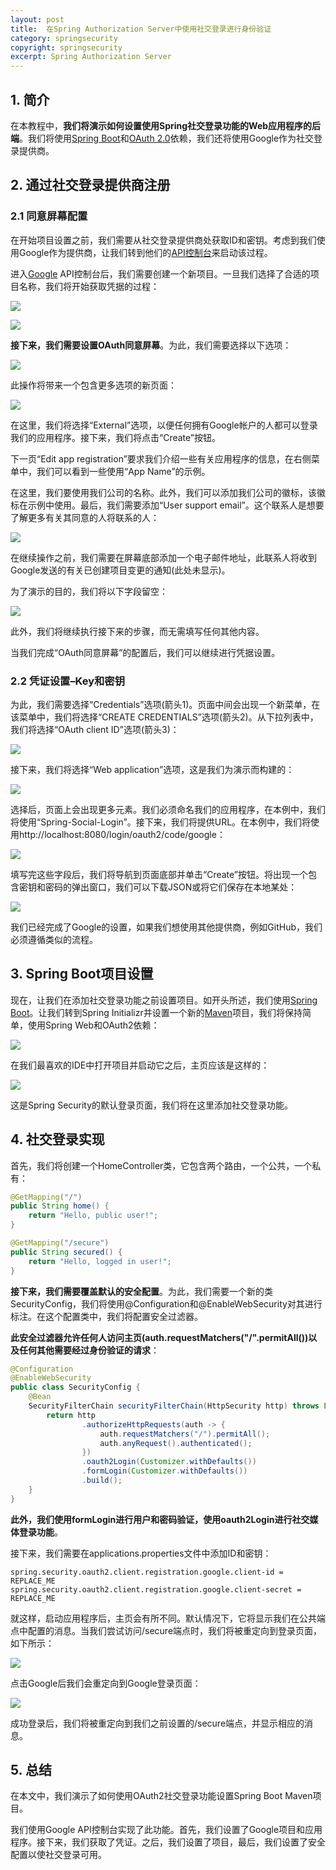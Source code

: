 ```yaml
---
layout: post
title:  在Spring Authorization Server中使用社交登录进行身份验证
category: springsecurity
copyright: springsecurity
excerpt: Spring Authorization Server
---
```


## 1. 简介

在本教程中，**我们将演示如何设置使用Spring社交登录功能的Web应用程序的后端**。我们将使用[Spring Boot](https://www.baeldung.com/spring-boot)和[OAuth 2.0](https://www.baeldung.com/spring-security-oauth)依赖，我们还将使用Google作为社交登录提供商。

## 2. 通过社交登录提供商注册

### 2.1 同意屏幕配置

在开始项目设置之前，我们需要从社交登录提供商处获取ID和密钥。考虑到我们使用Google作为提供商，让我们转到他们的[API控制台](https://console.developers.google.com/)来启动该过程。

进入[Google](https://www.baeldung.com/google-http-client) API控制台后，我们需要创建一个新项目。一旦我们选择了合适的项目名称，我们将开始获取凭据的过程：

![](/assets/images/2025/springsecurity/springauthorizationserversocialloginauthentication01.png)

![](/assets/images/2025/springsecurity/springauthorizationserversocialloginauthentication02.png)

**接下来，我们需要设置OAuth同意屏幕**。为此，我们需要选择以下选项：

![](/assets/images/2025/springsecurity/springauthorizationserversocialloginauthentication03.png)

此操作将带来一个包含更多选项的新页面：

![](/assets/images/2025/springsecurity/springauthorizationserversocialloginauthentication04.png)

在这里，我们将选择“External”选项，以便任何拥有Google帐户的人都可以登录我们的应用程序。接下来，我们将点击“Create”按钮。

下一页“Edit app registration”要求我们介绍一些有关应用程序的信息，在右侧菜单中，我们可以看到一些使用“App Name”的示例。

在这里，我们要使用我们公司的名称。此外，我们可以添加我们公司的徽标，该徽标在示例中使用。最后，我们需要添加“User support email”。这个联系人是想要了解更多有关其同意的人将联系的人：

![](/assets/images/2025/springsecurity/springauthorizationserversocialloginauthentication05.png)

在继续操作之前，我们需要在屏幕底部添加一个电子邮件地址，此联系人将收到Google发送的有关已创建项目变更的通知(此处未显示)。

为了演示的目的，我们将以下字段留空：

![](/assets/images/2025/springsecurity/springauthorizationserversocialloginauthentication06.png)

此外，我们将继续执行接下来的步骤，而无需填写任何其他内容。

当我们完成“OAuth同意屏幕”的配置后，我们可以继续进行凭据设置。

### 2.2 凭证设置–Key和密钥

为此，我们需要选择“Credentials”选项(箭头1)。页面中间会出现一个新菜单，在该菜单中，我们将选择“CREATE CREDENTIALS”选项(箭头2)。从下拉列表中，我们将选择“OAuth client ID”选项(箭头3)：

![](/assets/images/2025/springsecurity/springauthorizationserversocialloginauthentication07.png)

接下来，我们将选择“Web application”选项，这是我们为演示而构建的：

![](/assets/images/2025/springsecurity/springauthorizationserversocialloginauthentication08.png)

选择后，页面上会出现更多元素。我们必须命名我们的应用程序，在本例中，我们将使用“Spring-Social-Login”。接下来，我们将提供URL。在本例中，我们将使用http://localhost:8080/login/oauth2/code/google：

![](/assets/images/2025/springsecurity/springauthorizationserversocialloginauthentication09.png)

填写完这些字段后，我们将导航到页面底部并单击“Create”按钮。将出现一个包含密钥和密码的弹出窗口，我们可以下载JSON或将它们保存在本地某处：

![](/assets/images/2025/springsecurity/springauthorizationserversocialloginauthentication10.png)

我们已经完成了Google的设置，如果我们想使用其他提供商，例如GitHub，我们必须遵循类似的流程。

## 3. Spring Boot项目设置

现在，让我们在添加社交登录功能之前设置项目。如开头所述，我们使用[Spring Boot](https://www.baeldung.com/spring-boot-start)。让我们转到Spring Initializr并设置一个新的[Maven](https://www.baeldung.com/maven)项目，我们将保持简单，使用Spring Web和OAuth2依赖：

![](/assets/images/2025/springsecurity/springauthorizationserversocialloginauthentication11.png)

在我们最喜欢的IDE中打开项目并启动它之后，主页应该是这样的：

![](/assets/images/2025/springsecurity/springauthorizationserversocialloginauthentication12.png)

这是Spring Security的默认登录页面，我们将在这里添加社交登录功能。

## 4. 社交登录实现

首先，我们将创建一个HomeController类，它包含两个路由，一个公共，一个私有：

```java
@GetMapping("/")
public String home() {
    return "Hello, public user!";
}

@GetMapping("/secure")
public String secured() {
    return "Hello, logged in user!";
}
```

**接下来，我们需要覆盖默认的安全配置**。为此，我们需要一个新的类SecurityConfig，我们将使用@Configuration和@EnableWebSecurity对其进行标注。在这个配置类中，我们将配置安全过滤器。

**此安全过滤器允许任何人访问主页(auth.requestMatchers("/".permitAll())以及任何其他需要经过身份验证的请求**：

```java
@Configuration
@EnableWebSecurity
public class SecurityConfig {
    @Bean
    SecurityFilterChain securityFilterChain(HttpSecurity http) throws Exception {
        return http
                .authorizeHttpRequests(auth -> {
                    auth.requestMatchers("/").permitAll();
                    auth.anyRequest().authenticated();
                })
                .oauth2Login(Customizer.withDefaults())
                .formLogin(Customizer.withDefaults())
                .build();
    }
}
```

**此外，我们使用formLogin进行用户和密码验证，使用oauth2Login进行社交媒体登录功能**。

接下来，我们需要在applications.properties文件中添加ID和密钥：

```properties
spring.security.oauth2.client.registration.google.client-id = REPLACE_ME
spring.security.oauth2.client.registration.google.client-secret = REPLACE_ME
```

就这样，启动应用程序后，主页会有所不同。默认情况下，它将显示我们在公共端点中配置的消息。当我们尝试访问/secure端点时，我们将被重定向到登录页面，如下所示：

![](/assets/images/2025/springsecurity/springauthorizationserversocialloginauthentication13.png)

点击Google后我们会重定向到Google登录页面：

![](/assets/images/2025/springsecurity/springauthorizationserversocialloginauthentication14.png)

成功登录后，我们将被重定向到我们之前设置的/secure端点，并显示相应的消息。

## 5. 总结

在本文中，我们演示了如何使用OAuth2社交登录功能设置Spring Boot Maven项目。

我们使用Google API控制台实现了此功能。首先，我们设置了Google项目和应用程序。接下来，我们获取了凭证。之后，我们设置了项目，最后，我们设置了安全配置以使社交登录可用。